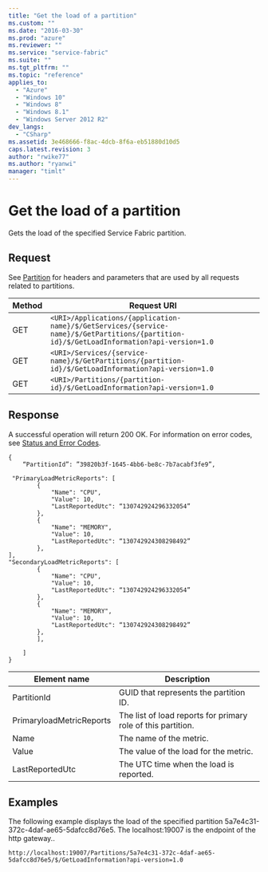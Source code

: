 ```yaml
---
title: "Get the load of a partition"
ms.custom: ""
ms.date: "2016-03-30"
ms.prod: "azure"
ms.reviewer: ""
ms.service: "service-fabric"
ms.suite: ""
ms.tgt_pltfrm: ""
ms.topic: "reference"
applies_to: 
  - "Azure"
  - "Windows 10"
  - "Windows 8"
  - "Windows 8.1"
  - "Windows Server 2012 R2"
dev_langs: 
  - "CSharp"
ms.assetid: 3e468666-f8ac-4dcb-8f6a-eb51880d10d5
caps.latest.revision: 3
author: "rwike77"
ms.author: "ryanwi"
manager: "timlt"
---
```

# Get the load of a partition
Gets the load of the specified Service Fabric partition.  
  
## Request  
 See [Partition](../ServiceFabricREST/partition.md) for headers and parameters that are used by all requests related to partitions.  
  
|Method|Request URI|  
|------------|-----------------|  
|GET|`<URI>/Applications/{application-name}/$/GetServices/{service-name}/$/GetPartitions/{partition-id}/$/GetLoadInformation?api-version=1.0`|  
|GET|`<URI>/Services/{service-name}/$/GetPartitions/{partition-id}/$/GetLoadInformation?api-version=1.0`|  
|GET|`<URI>/Partitions/{partition-id}/$/GetLoadInformation?api-version=1.0`|  
  
## Response  
 A successful operation will return 200 OK. For information on error codes, see [Status and Error Codes](../ServiceFabricREST/status-and-error-codes1.md).  
  
```  
{  
	“PartitionId”: ”39820b3f-1645-4bb6-be8c-7b7acabf3fe9”,  
  
 "PrimaryLoadMetricReports": [  
        {  
            "Name": "CPU",  
            "Value": 10,  
            "LastReportedUtc": “130742924296332054”  
        },  
        {  
            "Name": "MEMORY",  
            "Value": 10,  
            "LastReportedUtc": “130742924308298492”  
        },  
],   
"SecondaryLoadMetricReports": [  
        {  
            "Name": "CPU",  
            "Value": 10,  
            "LastReportedUtc": “130742924296332054”  
        },  
        {  
            "Name": "MEMORY",  
            "Value": 10,  
            "LastReportedUtc": “130742924308298492”  
        },  
    	],  
  
    ]  
}  
```  
  
|Element name|Description|  
|------------------|-----------------|  
|PartitionId|GUID that represents the partition ID.|  
|PrimaryloadMetricReports|The list of load reports for primary role of this partition.|  
|Name|The name of the metric.|  
|Value|The value of the load for the metric.|  
|LastReportedUtc|The UTC time when the load is reported.|  
  
## Examples  
 The following example displays the load of the specified partition 5a7e4c31-372c-4daf-ae65-5dafcc8d76e5. The localhost:19007 is the endpoint of the http gateway..  
  
```  
http://localhost:19007/Partitions/5a7e4c31-372c-4daf-ae65-5dafcc8d76e5/$/GetLoadInformation?api-version=1.0  
  
```